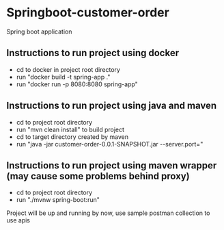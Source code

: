 # Springboot-customer-order
Spring boot application

## Instructions to run project using docker
- cd to docker in project root directory
- run "docker build -t spring-app ."
- run "docker run -p 8080:8080 spring-app"

## Instructions to run project using java and maven 
- cd to project root directory
- run "mvn clean install" to build project
- cd to target directory created by maven
- run "java -jar customer-order-0.0.1-SNAPSHOT.jar --server.port=<specify any free port here>"

## Instructions to run project using maven wrapper (may cause some problems behind proxy)
- cd to project root directory
- run "./mvnw spring-boot:run"

Project will be up and running by now, use sample postman collection to use apis
